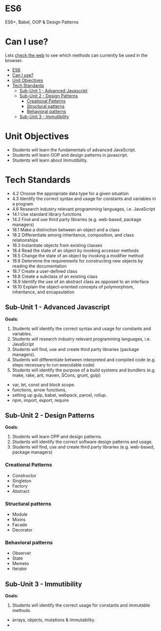 # ES6
 ES6+, Babel, OOP & Design Patterns

# Can I use?
Lets [check the web](https://caniuse.com/#search=es6) to see which methods can currently be used in the browser.



- [ES6](#es6)
- [Can I use?](#can-i-use)
- [Unit Objectives](#unit-objectives)
- [Tech Standards](#tech-standards)
  - [Sub-Unit 1 - Advanced Javascript](#sub-unit-1---advanced-javascript)
  - [Sub-Unit 2 - Design Patterns](#sub-unit-2---design-patterns)
    - [Creational Patterns](#creational-patterns)
    - [Structural patterns](#structural-patterns)
    - [Behavioral patterns](#behavioral-patterns)
  - [Sub-Unit 3 - Immutibility](#sub-unit-3---immutibility)

# Unit Objectives
* Students will learn the fundamentals of advanced JavaScript.
* Students will learn OOP and design patterns in javascript. 
* Students will learn about Immutibility.


# Tech Standards
- 4.2 Choose the appropriate data type for a given situation
- 4.3 Identify the correct syntax and usage for constants and variables in a program
- 4.6 Research industry relevant programming languages, i.e. JavaScript
- 14.1 Use standard library functions
- 14.2 Find and use third party libraries (e.g. web-based, package managers)
- 18.1 Make a distinction between an object and a class
- 18.2 Differentiate among inheritance, composition, and class relationships
- 18.3 Instantiate objects from existing classes
- 18.4 Read the state of an object by invoking accessor methods
- 18.5 Change the state of an object by invoking a modifier method
- 18.6 Determine the requirements for constructing new objects by reading the documentation
- 18.7 Create a user-defined class
- 18.8 Create a subclass of an existing class
- 18.9 Identify the use of an abstract class as opposed to an interface
- 18.10 Explain the object-oriented concepts of polymorphism, inheritance, and encapsulation 


## Sub-Unit 1 - Advanced Javascript
**Goals**:
  1. Students will identify the correct syntax and usage for constants and variables.
  2. Students will research industry relevant programming languages, i.e. JavaScript
  3. Students will find, use and create third party libraries (package managers).
  4. Students will differentiate between interpreted and compiled code (e.g. steps necessary to run executable code)
  5. Students will identify the purpose of a build systems and bundlers (e.g. make, rake, ant, maven, SCons, grunt, gulp)
  - var, let, const and block scope.
  - functions, arrow functions, 
  - setting up gulp, babel, webpack, parcel, rollup.
  - npm, import, export, require


## Sub-Unit 2 - Design Patterns
**Goals**:
  1. Students will learn OPP and design patterns.
  2. Students will identify the correct software design patterns and usage.
  3. Students will find, use and create third party libraries (e.g. web-based, package managers)
### Creational Patterns
  - Constructor 
  - Singleton
  - Factory
  - Abstract
### Structural patterns
  - Module 
  - Mixins
  - Facade
  - Decorator
### Behavioral patterns
  - Observer
  - State
  - Memeto
  - Iterator

## Sub-Unit 3 - Immutibility
**Goals**:
  1. Students will identify the correct usage for constants and immutable methods.
- arrays, objects, mutations & immutability.
- 
